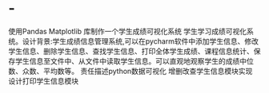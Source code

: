 # -
使用Pandas Matplotlib 库制作一个学生成绩可视化系统
学生学习成绩可视化系统。设计背景:学生成绩信息管理系统,可以在pycharm软件中添加学生信息、修改学生信息、删除学生信息、查找学生信息、打印全体学生成绩、课程信息统计、保存学生信息至文件中、从文件中读取学生信息。可以直观地观察学生的成绩中位数、众数、平均数等。
责任描述python数据可视化  增删改查学生信息模块实现  设计打印学生信息模块
